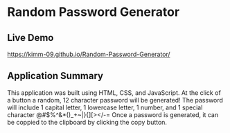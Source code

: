 # Random Password Generator

## Live Demo
https://kimm-09.github.io/Random-Password-Generator/

## Application Summary
This application was built using HTML, CSS, and JavaScript.
At the click of a button a random, 12 character password will be generated!
The password will include 1 capital letter, 1 lowercase letter, 1 number, and 1 special character @#$%^&*()_+~|}{][></-=
Once a password is generated, it can be coppied to the clipboard by clicking the copy button.
